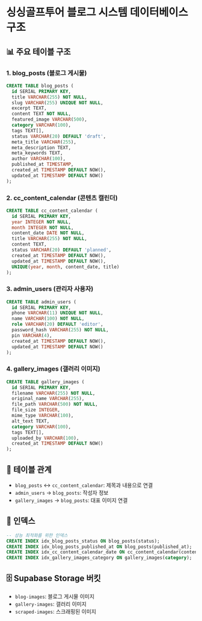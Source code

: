# 싱싱골프투어 블로그 시스템 데이터베이스 구조

## 📊 주요 테이블 구조

### 1. blog_posts (블로그 게시물)
```sql
CREATE TABLE blog_posts (
  id SERIAL PRIMARY KEY,
  title VARCHAR(255) NOT NULL,
  slug VARCHAR(255) UNIQUE NOT NULL,
  excerpt TEXT,
  content TEXT NOT NULL,
  featured_image VARCHAR(500),
  category VARCHAR(100),
  tags TEXT[],
  status VARCHAR(20) DEFAULT 'draft',
  meta_title VARCHAR(255),
  meta_description TEXT,
  meta_keywords TEXT,
  author VARCHAR(100),
  published_at TIMESTAMP,
  created_at TIMESTAMP DEFAULT NOW(),
  updated_at TIMESTAMP DEFAULT NOW()
);
```

### 2. cc_content_calendar (콘텐츠 캘린더)
```sql
CREATE TABLE cc_content_calendar (
  id SERIAL PRIMARY KEY,
  year INTEGER NOT NULL,
  month INTEGER NOT NULL,
  content_date DATE NOT NULL,
  title VARCHAR(255) NOT NULL,
  content TEXT,
  status VARCHAR(20) DEFAULT 'planned',
  created_at TIMESTAMP DEFAULT NOW(),
  updated_at TIMESTAMP DEFAULT NOW(),
  UNIQUE(year, month, content_date, title)
);
```

### 3. admin_users (관리자 사용자)
```sql
CREATE TABLE admin_users (
  id SERIAL PRIMARY KEY,
  phone VARCHAR(11) UNIQUE NOT NULL,
  name VARCHAR(100) NOT NULL,
  role VARCHAR(20) DEFAULT 'editor',
  password_hash VARCHAR(255) NOT NULL,
  pin VARCHAR(4),
  created_at TIMESTAMP DEFAULT NOW(),
  updated_at TIMESTAMP DEFAULT NOW()
);
```

### 4. gallery_images (갤러리 이미지)
```sql
CREATE TABLE gallery_images (
  id SERIAL PRIMARY KEY,
  filename VARCHAR(255) NOT NULL,
  original_name VARCHAR(255),
  file_path VARCHAR(500) NOT NULL,
  file_size INTEGER,
  mime_type VARCHAR(100),
  alt_text TEXT,
  category VARCHAR(100),
  tags TEXT[],
  uploaded_by VARCHAR(100),
  created_at TIMESTAMP DEFAULT NOW()
);
```

## 🔗 테이블 관계

- `blog_posts` ↔ `cc_content_calendar`: 제목과 내용으로 연결
- `admin_users` → `blog_posts`: 작성자 정보
- `gallery_images` → `blog_posts`: 대표 이미지 연결

## 📝 인덱스

```sql
-- 성능 최적화를 위한 인덱스
CREATE INDEX idx_blog_posts_status ON blog_posts(status);
CREATE INDEX idx_blog_posts_published_at ON blog_posts(published_at);
CREATE INDEX idx_cc_content_calendar_date ON cc_content_calendar(content_date);
CREATE INDEX idx_gallery_images_category ON gallery_images(category);
```

## 🗄️ Supabase Storage 버킷

- `blog-images`: 블로그 게시물 이미지
- `gallery-images`: 갤러리 이미지
- `scraped-images`: 스크래핑된 이미지
